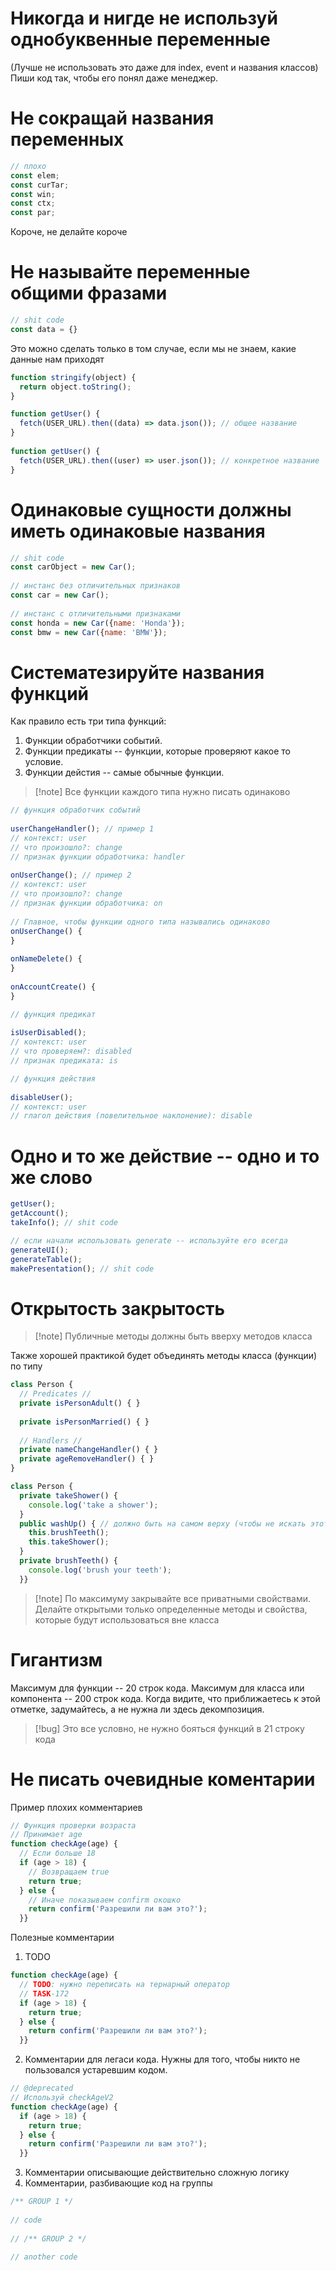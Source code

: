 # Никогда и нигде не используй однобуквенные переменные
(Лучше не использовать это даже для index, event и названия классов)
Пиши код так, чтобы его понял даже менеджер.

# Не сокращай названия переменных
```js
// плохо
const elem;  
const curTar;  
const win;  
const ctx;  
const par;
```
Короче, не делайте короче

# Не называйте переменные общими фразами
```js
// shit code  
const data = {}
```

Это можно сделать только в том случае, если мы не знаем, какие данные нам приходят
```js
function stringify(object) {  
  return object.toString();  
}
```

```js
function getUser() {  
  fetch(USER_URL).then((data) => data.json()); // общее название  
}  
  
function getUser() {  
  fetch(USER_URL).then((user) => user.json()); // конкретное название  
}
```

# Одинаковые сущности должны иметь одинаковые названия
```js
// shit code  
const carObject = new Car();  
  
// инстанс без отличительных признаков  
const car = new Car();  
  
// инстанс c отличительными признаками  
const honda = new Car({name: 'Honda'});  
const bmw = new Car({name: 'BMW'});
```

# Систематезируйте названия функций
Как правило есть три типа функций:
1. Функции обработчики событий.
2. Функции предикаты -- функции, которые проверяют какое то условие.
3. Функции дейстия -- самые обычные функции.

>[!note] Все функции каждого типа нужно писать одинаково

```js
// функция обработчик событий  
  
userChangeHandler(); // пример 1  
// контекст: user  
// что произошло?: change  
// признак функции обработчика: handler  
  
onUserChange(); // пример 2  
// контекст: user  
// что произошло?: change  
// признак функции обработчика: on  
  
// Главное, чтобы функции одного типа назывались одинаково  
onUserChange() {  
}  
  
onNameDelete() {  
}  
  
onAccountCreate() {  
}
```

```js
// функция предикат  
  
isUserDisabled();  
// контекст: user  
// что проверяем?: disabled  
// признак предиката: is
```

```js
// функция действия  
  
disableUser();  
// контекст: user  
// глагол действия (повелительное наклонение): disable
```

# Одно и то же действие -- одно и то же слово
```js
getUser();  
getAccount();  
takeInfo(); // shit code
```
```js
// если начали использовать generate -- используйте его всегда
generateUI();  
generateTable();  
makePresentation(); // shit code
```

# Открытость закрытость
>[!note] Публичные методы должны быть вверху методов класса

Также хорошей практикой будет объединять методы класса (функции) по типу
```js
class Person {  
  // Predicates //  
  private isPersonAdult() { }  
  
  private isPersonMarried() { }  
  
  // Handlers //  
  private nameChangeHandler() { }  
  private ageRemoveHandler() { }  
}
```

```js
class Person {  
  private takeShower() {  
    console.log('take a shower');  
  }  
  public washUp() { // должно быть на самом верху (чтобы не искать этот публичный метод по всему классу  
    this.brushTeeth();  
    this.takeShower();  
  }  
  private brushTeeth() {  
    console.log('brush your teeth');  
  }}
```
>[!note] По максимуму закрывайте все приватными свойствами. Делайте открытыми только определенные методы и свойства, которые будут использоваться вне класса




# Гигантизм
Максимум для функции -- 20 строк кода.
Максимум для класса или компонента -- 200 строк кода.
Когда видите, что приближаетесь к этой отметке, задумайтесь, а не нужна ли здесь декомпозиция.
>[!bug] Это все условно, не нужно бояться функций в 21 строку кода
# Не писать очевидные коментарии
Пример плохих комментариев
```js
// Функция проверки возраста  
// Принимает age  
function checkAge(age) {  
  // Если больше 18  
  if (age > 18) {  
    // Возвращаем true  
    return true;  
  } else {  
    // Иначе показываем confirm окошко  
    return confirm('Разрешили ли вам это?');  
  }}
```

Полезные комментарии
1. TODO 
```js
function checkAge(age) {  
  // TODO: нужно переписать на тернарный оператор  
  // TASK-172  
  if (age > 18) {  
    return true;  
  } else {  
    return confirm('Разрешили ли вам это?');  
  }}
```
2. Комментарии для легаси кода. Нужны для того, чтобы никто не пользовался устаревшим кодом.
```js
// @deprecated  
// Используй checkAgeV2  
function checkAge(age) {  
  if (age > 18) {  
    return true;  
  } else {  
    return confirm('Разрешили ли вам это?');  
  }}
```
3. Комментарии описывающие действительно сложную логику
4. Комментарии, разбивающие код на группы
```js
/** GROUP 1 */  
  
// code  
  
// /** GROUP 2 */  
  
// another code
```
